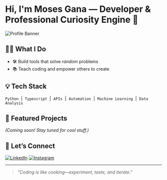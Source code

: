 # Hi, I'm Moses Gana — Developer & Professional Curiosity Engine 🚀

![Profile Banner](https://img.shields.io/badge/-Always%20Building%20%26%20Learning-blueviolet?style=for-the-badge)

## 👨‍💻 What I Do
- 🛠️ Build tools that solve *random* problems
- 📚 Teach coding and empower others to create

## 💡 Tech Stack
`Python` &nbsp;|&nbsp; `Typescript` &nbsp;|&nbsp; `APIs` &nbsp;|&nbsp; `Automation` &nbsp;|&nbsp; `Machine Learning` &nbsp;|&nbsp; `Data Analysis`

## 🌟 Featured Projects
*(Coming soon! Stay tuned for cool stuff.)*

## 🔗 Let’s Connect
[![LinkedIn](https://img.shields.io/badge/LinkedIn-blue?logo=linkedin&style=flat-square)](https://linkedin.com/in/moses-gana-122a9a167)
[![Instagram](https://img.shields.io/badge/Instagram-E4405F?logo=instagram&logoColor=white&style=flat-square)](https://www.instagram.com/just.callme_noxus)
<!-- Portfolio: Add your link here when ready -->

---

> *"Coding is like cooking—experiment, taste, and iterate."*
